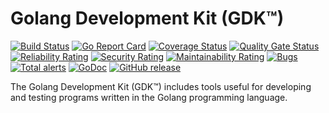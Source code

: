# Golang Development Kit (GDK™)
 [![Build Status](https://travis-ci.org/researchlab/gdk.svg?branch=master)](https://travis-ci.org/researchlab/gdk) [![Go Report Card](https://goreportcard.com/badge/github.com/researchlab/gdk)](https://goreportcard.com/report/github.com/researchlab/gdk) [![Coverage Status](https://coveralls.io/repos/github/researchlab/gdk/badge.svg?branch=master)](https://coveralls.io/github/researchlab/gdk?branch=master) [![Quality Gate Status](https://sonarcloud.io/api/project_badges/measure?project=researchlab_gdk&metric=alert_status)](https://sonarcloud.io/dashboard?id=researchlab_gdk) [![Reliability Rating](https://sonarcloud.io/api/project_badges/measure?project=researchlab_gdk&metric=reliability_rating)](https://sonarcloud.io/dashboard?id=researchlab_gdk) [![Security Rating](https://sonarcloud.io/api/project_badges/measure?project=researchlab_gdk&metric=security_rating)](https://sonarcloud.io/dashboard?id=researchlab_gdk) [![Maintainability Rating](https://sonarcloud.io/api/project_badges/measure?project=researchlab_gdk&metric=sqale_rating)](https://sonarcloud.io/dashboard?id=researchlab_gdk)  [![Bugs](https://sonarcloud.io/api/project_badges/measure?project=researchlab_gdk&metric=bugs)](https://sonarcloud.io/dashboard?id=researchlab_gdk) [![Total alerts](https://img.shields.io/lgtm/alerts/g/researchlab/gdk.svg?logo=lgtm&logoWidth=18)](https://lgtm.com/projects/g/researchlab/gdk/alerts/) [![GoDoc](https://img.shields.io/badge/godoc-reference-blue.svg)](http://godoc.org/github.com/researchlab/gdk) [![GitHub release](https://img.shields.io/github/release/researchlab/gdk.svg)](https://github.com/researchlab/gdk/releases)

The Golang Development Kit (GDK™) includes tools useful for developing and testing programs written in the Golang programming language.


